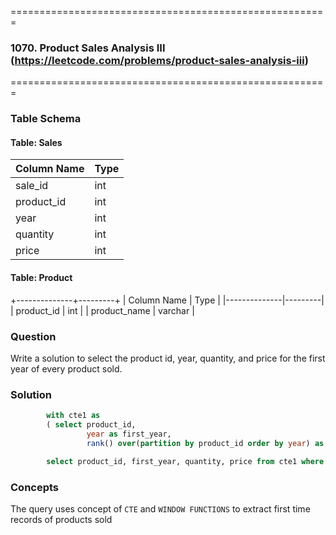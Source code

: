 =======================================================
### 1070. Product Sales Analysis III (https://leetcode.com/problems/product-sales-analysis-iii)
=======================================================

### Table Schema

#### Table: Sales

| Column Name | Type  |
|-------------|-------|
| sale_id     | int   |
| product_id  | int   |
| year        | int   |
| quantity    | int   |
| price       | int   |

#### Table: Product

+--------------+---------+
| Column Name  | Type    |
|--------------|---------|
| product_id   | int     |
| product_name | varchar |

### Question

Write a solution to select the product id, year, quantity, and price for the first year of every product sold.

### Solution

```sql
        with cte1 as 
        ( select product_id, 
                 year as first_year, 
                 rank() over(partition by product_id order by year) as ranking, quantity, price from Sales )

        select product_id, first_year, quantity, price from cte1 where ranking = 1

```

### Concepts

The query uses concept of `CTE` and `WINDOW FUNCTIONS` to extract first time records of products sold
